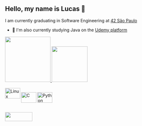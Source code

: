 ## Hello, my name is Lucas 👋
I am currently graduating in Software Engineering at [42 São Paulo](https://www.42sp.org.br/)
- 🎒 I'm also currently studying Java on the [Udemy platform](https://www.udemy.com/course/java-curso-completo/?src=sac&kw=Java+COMPLETO)


<div align="left">
  <a href="https://github.com/LucasSAPacheco">
  <img height="150em" src="https://github-readme-stats.vercel.app/api?username=LucasSAPacheco&show_icons=true&theme=nord&include_all_commits=true&count_private=true"/>
  
  <img height="118em" src="https://github-readme-stats.vercel.app/api/top-langs/?username=LucasSAPacheco&layout=compact&langs_count=7&theme=nord"/>
</div>


<div style="display: inline_block"><br>

 <img align="left" alt="Linux" height="35" width="50" src="https://cdn.jsdelivr.net/gh/devicons/devicon/icons/linux/linux-original.svg">

 <img align="left" alt="C" height="35" width="50"
 src="https://cdn.jsdelivr.net/gh/devicons/devicon/icons/c/c-original.svg" />
 <img align="center" alt="Python" height="35" width="50"
 src="https://cdn.jsdelivr.net/gh/devicons/devicon/icons/python/python-original.svg" />

</div>


<div style="display: inline_block"><br>
    <a href="https://www.linkedin.com/in/lsapacheco/">
    <img align="center" height="30" width="90" src="https://img.shields.io/badge/linkedin-%230077B5.svg?style=for-the-badge&logo=linkedin&logoColor=white">
</div>

